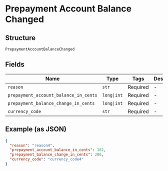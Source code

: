 
# Prepayment Account Balance Changed

## Structure

`PrepaymentAccountBalanceChanged`

## Fields

| Name | Type | Tags | Description |
|  --- | --- | --- | --- |
| `reason` | `str` | Required | - |
| `prepayment_account_balance_in_cents` | `long\|int` | Required | - |
| `prepayment_balance_change_in_cents` | `long\|int` | Required | - |
| `currency_code` | `str` | Required | - |

## Example (as JSON)

```json
{
  "reason": "reason4",
  "prepayment_account_balance_in_cents": 182,
  "prepayment_balance_change_in_cents": 206,
  "currency_code": "currency_code4"
}
```

